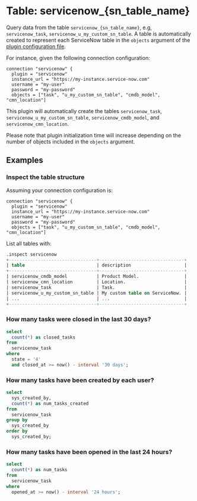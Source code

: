 # Table: servicenow_{sn_table_name}

Query data from the table `servicenow_{sn_table_name}`, e.g, `servicenow_task`, `servicenow_u_my_custom_sn_table`.
A table is automatically created to represent each ServiceNow table in the `objects` argument of the [plugin configuration file](../../config/servicenow.spc).

For instance, given the following connection configuration:

```hcl
connection "servicenow" {
  plugin = "servicenow"
  instance_url = "https://my-instance.service-now.com"
  username = "my-user"
  password = "my-password"
  objects = ["task", "u_my_custom_sn_table", "cmdb_model", "cmn_location"]
```

This plugin will automatically create the tables `servicenow_task`, `servicenow_u_my_custom_sn_table`, `servicenow_cmdb_model`, and `servicenow_cmn_location`.

Please note that plugin initialization time will increase depending on the number of objects included in the `objects` argument.

## Examples

### Inspect the table structure

Assuming your connection configuration is:

```hcl
connection "servicenow" {
  plugin = "servicenow"
  instance_url = "https://my-instance.service-now.com"
  username = "my-user"
  password = "my-password"
  objects = ["task", "u_my_custom_sn_table", "cmdb_model", "cmn_location"]
```

List all tables with:

```sql
.inspect servicenow
+---------------------------------+--------------------------------+
| table                           | description                    |
+---------------------------------+--------------------------------+
| servicenow_cmdb_model           | Product Model.                 |
| servicenow_cmn_location         | Location.                      |
| servicenow_task                 | Task.                          |
| servicenow_u_my_custom_sn_table | My custom table on ServiceNow. |
| ...                             | ...                            |
+---------------------------------+--------------------------------+
```

### How many tasks were closed in the last 30 days?

```sql
select
  count(*) as closed_tasks 
from
  servicenow_task 
where
  state = '4' 
  and closed_at >= now() - interval '30 days';
```

### How many tasks have been created by each user?
  
```sql
select
  sys_created_by,
  count(*) as num_tasks_created 
from
  servicenow_task 
group by
  sys_created_by 
order by
  sys_created_by;
```

### How many tasks have been opened in the last 24 hours?

```sql
select
  count(*) as num_tasks 
from
  servicenow_task 
where
  opened_at >= now() - interval '24 hours';
```
